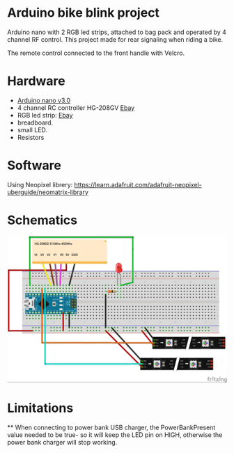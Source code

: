 # Arduino bike blink project
Arduino nano with 2 RGB led strips, attached to bag pack and operated by 4 channel RF control.
This project made for rear signaling when riding a bike.

The remote control connected to the front handle with Velcro.

# Hardware
* [Arduino nano v3.0](http://www.ebay.com/itm/162002876661?_trksid=p2057872.m2749.l2649&ssPageName=STRK%3AMEBIDX%3AIT)
* 4 channel RC controller HG-208GV [Ebay](http://www.ebay.com/itm/302026064369?_trksid=p2057872.m2749.l2649&ssPageName=STRK%3AMEBIDX%3AIT)
* RGB led strip: [Ebay](http://www.ebay.com/itm/5M-30LED-M-WS2812B-5050-RGB-LED-Strip-Light-Non-Waterproof-AddrKGsable-/252915006533?hash=item3ae2e8bc45:g:co0AAOSwT-FZCDmO)
* breadboard.
* small LED.
* Resistors

# Software
Using Neopixel librery: 
https://learn.adafruit.com/adafruit-neopixel-uberguide/neomatrix-library

# Schematics
![N|Schemaic image](https://github.com/sdebby/Arduino_bike_blink/blob/master/Code/170406%20Bike_Blink_v0_bb.jpg)

# Limitations
** When connecting to power bank USB charger, the PowerBankPresent value needed to be true- so it will keep the LED pin on HIGH, otherwise the power bank charger will stop working.
